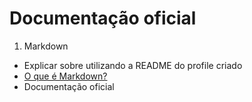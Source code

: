 # Documentação oficial

1. Markdown

* Explicar sobre utilizando a README do profile criado
* [O que é Markdown?](https://learn.microsoft.com/en-us/training/modules/communicate-using-markdown/2-what-is-markdown)
* Documentação oficial

